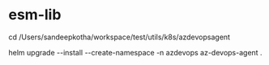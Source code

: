 # esm-lib

cd /Users/sandeepkotha/workspace/test/utils/k8s/azdevopsagent

helm upgrade --install --create-namespace -n azdevops az-devops-agent .

